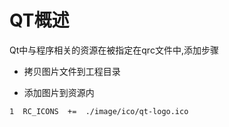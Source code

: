 # QT概述

Qt中与程序相关的资源在被指定在qrc文件中,添加步骤

+ 拷贝图片文件到工程目录

+ 添加图片到资源内

```
1  RC_ICONS  +=  ./image/ico/qt‐logo.ico
```

